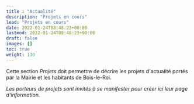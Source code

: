```yaml
---
title : "Actualité"
description: "Projets en cours"
lead: "Projets en cours"
date: 2022-01-24T08:48:23+00:00
lastmod: 2022-01-24T08:48:23+00:00
draft: false
images: []
toc: true
weight: 130
---
```


Cette section *Projets* doit permettre de décrire les projets d'actualité portés par  la Mairie et les habitants de Bois-le-Roi.

*Les porteurs de projets sont invités à se manifester pour créer ici leur page d'information.*
